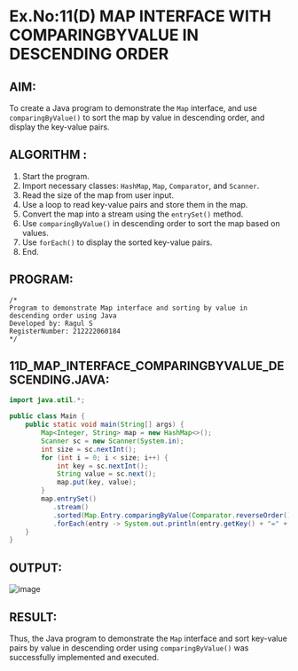 # Ex.No:11(D) MAP INTERFACE WITH COMPARINGBYVALUE IN DESCENDING ORDER

## AIM:
To create a Java program to demonstrate the `Map` interface, and use `comparingByValue()` to sort the map by value in descending order, and display the key-value pairs.

## ALGORITHM :
1. Start the program.
2. Import necessary classes: `HashMap`, `Map`, `Comparator`, and `Scanner`.
3. Read the size of the map from user input.
4. Use a loop to read key-value pairs and store them in the map.
5. Convert the map into a stream using the `entrySet()` method.
6. Use `comparingByValue()` in descending order to sort the map based on values.
7. Use `forEach()` to display the sorted key-value pairs.
8. End.

## PROGRAM:
```
/*
Program to demonstrate Map interface and sorting by value in descending order using Java
Developed by: Ragul S
RegisterNumber: 212222060184
*/
```

## 11D_MAP_INTERFACE_COMPARINGBYVALUE_DESCENDING.JAVA:
```java
import java.util.*;

public class Main {
    public static void main(String[] args) {
        Map<Integer, String> map = new HashMap<>();
        Scanner sc = new Scanner(System.in);
        int size = sc.nextInt();
        for (int i = 0; i < size; i++) {
            int key = sc.nextInt();
            String value = sc.next();
            map.put(key, value);
        }
        map.entrySet()
           .stream()
           .sorted(Map.Entry.comparingByValue(Comparator.reverseOrder()))
           .forEach(entry -> System.out.println(entry.getKey() + "=" + entry.getValue()));
    }
}
```

## OUTPUT:
![image](https://github.com/user-attachments/assets/d79d540e-5a4a-475c-be5d-df93911fa395)




## RESULT:
Thus, the Java program to demonstrate the `Map` interface and sort key-value pairs by value in descending order using `comparingByValue()` was successfully implemented and executed.
